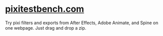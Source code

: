 # [pixitestbench.com](https://pixitestbench.com)

Try pixi filters and exports from After Effects, Adobe Animate, and Spine on one webpage. Just drag and drop a zip.
